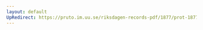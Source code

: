 ```yaml
---
layout: default
UpRedirect: https://pruto.im.uu.se/riksdagen-records-pdf/1877/prot-1877--fk--012/prot-1877--fk--012_018.pdf
---
```

